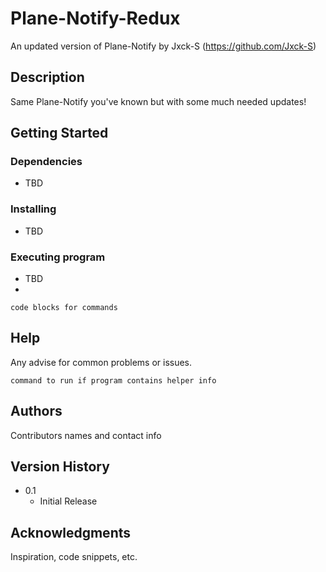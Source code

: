 # Plane-Notify-Redux

An updated version of Plane-Notify by Jxck-S (https://github.com/Jxck-S)

## Description

Same Plane-Notify you've known but with some much needed updates! 

## Getting Started

### Dependencies

* TBD

### Installing

* TBD

### Executing program

* TBD
* 
```
code blocks for commands
```

## Help

Any advise for common problems or issues.
```
command to run if program contains helper info
```

## Authors

Contributors names and contact info


## Version History

* 0.1
    * Initial Release

## Acknowledgments

Inspiration, code snippets, etc.
